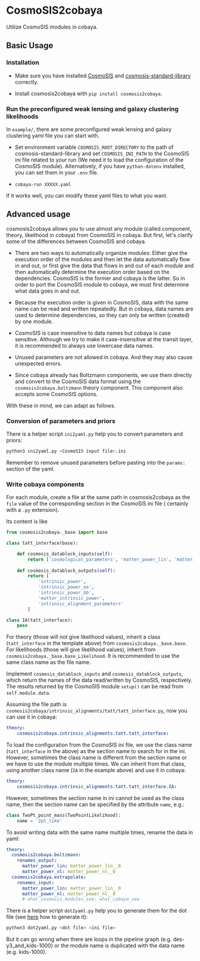 # CosmoSIS2cobaya

Utilize CosmoSIS modules in cobaya.

## Basic Usage

### Installation

- Make sure you have installed [CosmoSIS](https://github.com/joezuntz/cosmosis) and [cosmosis-standard-library](https://github.com/joezuntz/cosmosis-standard-library) correctly.

- Install cosmosis2cobaya with `pip install cosmosis2cobaya`.

### Run the preconfigured weak lensing and galaxy clustering likelihoods

In `example/`, there are some preconfigured weak lensing and galaxy clustering yaml file you can start with.

- Set environment variable `COSMOSIS_ROOT_DIRECTORY` to the path of cosmosis-standard-library and set `COSMOSIS_INI_PATH` to the CosmoSIS ini file related to your run (We need it to load the configuration of the CosmoSIS module).
Alternatively, if you have `python-dotenv` installed, you can set them in your `.env` file.

- `cobaya-run XXXXX.yaml`

If it works well, you can modify these yaml files to what you want.

## Advanced usage

cosmosis2cobaya allows you to use almost any module (called component, theory, likelihood in cobaya) from CosmoSIS in cobaya.
But first, let's clarify some of the differences between CosmoSIS and cobaya.

- There are two ways to automatically organize modules: Either give the execution order of the modules and then let the data automatically flow in and out, or first give the data that flows in and out of each module and then automatically determine the execution order based on the dependencies. CosmoSIS is the former and cobaya is the latter. So in order to port the CosmoSIS module to cobaya, we must first determine what data goes in and out.

- Because the execution order is given in CosmoSIS, data with the same name can be read and written repeatedly. But in cobaya, data names are used to determine dependencies, so they can only be written (created) by one module.

- CosmoSIS is case insensitive to data names but cobaya is case sensitive. Although we try to make it case-insensitive at the transit layer, it is recommended to always use lowercase data names.

- Unused parameters are not allowed in cobaya. And they may also cause unexpected errors.

- Since cobaya already has Boltzmann components, we use them directly and convert to the CosmoSIS data format using the `cosmosis2cobaya.boltzmann` theory component. This component also accepts some CosmoSIS options.

With these in mind, we can adapt as follows.

### Conversion of parameters and priors

There is a helper script `ini2yaml.py` help you to convert parameters and priors:
``` bash
python3 ini2yaml.py <CosmoSIS input file>.ini
```

Remember to remove unused parameters before pasting into the `params:` section of the yaml.

### Write cobaya components

For each module, create a file at the same path in cosmosis2cobaya as the `file` value of the corresponding section in the CosmoSIS ini file ( certainly with a `.py` extension).

Its content is like
``` python
from cosmosis2cobaya._base import base

class tatt_interface(base):

    def cosmosis_datablock_inputs(self):
        return ['cosmological_parameters', 'matter_power_lin', 'matter_power_nl', 'fastpt', 'intrinsic_alignment_parameters']
    
    def cosmosis_datablock_outputs(self):
        return [
            'intrinsic_power',
            'intrinsic_power_ee',
            'intrinsic_power_bb',
            'matter_intrinsic_power',
            'intrinsic_alignment_parameters'
        ]

class IA(tatt_interface):
    pass
```
For theory (those will not give likelihood values), inherit a class (`tatt_interface` in the template above) from `cosmosis2cobaya._base.base`.
For likelihoods (those will give likelihood values), inherit from `cosmosis2cobaya._base.base_Likelihood`.
It is recommended to use the same class name as the file name.

Implement `cosmosis_datablock_inputs` and `cosmosis_datablock_outputs`, which return the names of the data read/written by CosmoSIS, respectively.
The results returned by the CosmoSIS module `setup()` can be read from `self.module.data`.

Assuming the file path is `cosmosis2cobaya/intrinsic_alignments/tatt/tatt_interface.py`, now you can use it in cobaya:
``` yaml
theory:
    cosmosis2cobaya.intrinsic_alignments.tatt.tatt_interface:
```

To load the configuration from the CosmoSIS ini file, we use the class name (`tatt_interface` in the above) as the section name to search for in the ini.
However, sometimes the class name is different from the section name or we have to use the module multiple times.
We can inherit from that class, using another class name (`IA` in the example above) and use it in cobaya:
``` yaml
theory:
    cosmosis2cobaya.intrinsic_alignments.tatt.tatt_interface.IA:
```

However, sometimes the section name in ini cannot be used as the class name, then the section name can be specified by the attribute `name`, e.g.:
``` python
class TwoPt_point_mass(TwoPointLikelihood):
    name = '2pt_like'
```

To avoid writing data with the same name multiple times, rename the data in yaml:
``` yaml
theory:
  cosmosis2cobaya.boltzmann:
    renames_output:
      matter_power_lin: matter_power_lin__0
      matter_power_nl: matter_power_nl__0
  cosmosis2cobaya.extrapolate:
    renames_input:
      matter_power_lin: matter_power_lin__0
      matter_power_nl: matter_power_nl__0
      # what_cosmosis_modules_see: what_cobaya_see
```

There is a helper script `dot2yaml.py` help you to generate them for the dot file (see [here](https://cosmosis.readthedocs.io/en/latest/features/pipeline_features.html#making-pipeline-graphs) how to generate it):
``` bash
python3 dot2yaml.py <dot file> <ini file>
```

But it can go wrong when there are loops in the pipeline graph (e.g. des-y3_and_kids-1000) or the module name is duplicated with the data name (e.g. kids-1000).
